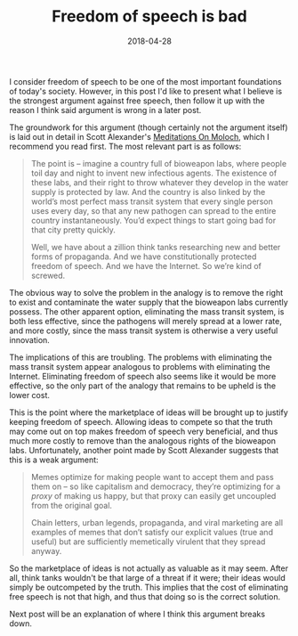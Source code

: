 ﻿---
layout: post
title: "Freedom of speech is bad"
date: 2018-04-28
---
I consider freedom of speech to be one of the most important foundations of today's society. However, in this post I'd like to present what I believe is the strongest argument against free speech, then follow it up with the reason I think said argument is wrong in a later post.

The groundwork for this argument (though certainly not the argument itself) is laid out in detail in Scott Alexander's [Meditations On Moloch](https://slatestarcodex.com/2014/07/30/meditations-on-moloch/), which I recommend you read first. The most relevant part is as follows:

> The point is – imagine a country full of bioweapon labs, where people toil day and night to invent new infectious agents. The existence of these labs, and their right to throw whatever they develop in the water supply is protected by law. And the country is also linked by the world’s most perfect mass transit system that every single person uses every day, so that any new pathogen can spread to the entire country instantaneously. You’d expect things to start going bad for that city pretty quickly.
> 
> Well, we have about a zillion think tanks researching new and better forms of propaganda. And we have constitutionally protected freedom of speech. And we have the Internet. So we’re kind of screwed.

The obvious way to solve the problem in the analogy is to remove the right to exist and contaminate the water supply that the bioweapon labs currently possess. The other apparent option, eliminating the mass transit system, is both less effective, since the pathogens will merely spread at a lower rate, and more costly, since the mass transit system is otherwise a very useful innovation.

The implications of this are troubling. The problems with eliminating the mass transit system appear analogous to problems with eliminating the Internet. Eliminating freedom of speech also seems like it would be more effective, so the only part of the analogy that remains to be upheld is the lower cost.

This is the point where the marketplace of ideas will be brought up to justify keeping freedom of speech. Allowing ideas to compete so that the truth may come out on top makes freedom of speech very beneficial, and thus much more costly to remove than the analogous rights of the bioweapon labs. Unfortunately, another point made by Scott Alexander suggests that this is a weak argument:

> Memes optimize for making people want to accept them and pass them on – so like capitalism and democracy, they’re optimizing for a  _proxy_  of making us happy, but that proxy can easily get uncoupled from the original goal.
> 
> Chain letters, urban legends, propaganda, and viral marketing are all examples of memes that don’t satisfy our explicit values (true and useful) but are sufficiently memetically virulent that they spread anyway.

So the marketplace of ideas is not actually as valuable as it may seem. After all, think tanks wouldn't be that large of a threat if it were; their ideas would simply be outcompeted by the truth. This implies that the cost of eliminating free speech is not that high, and thus that doing so is the correct solution.

Next post will be an explanation of where I think this argument breaks down.
